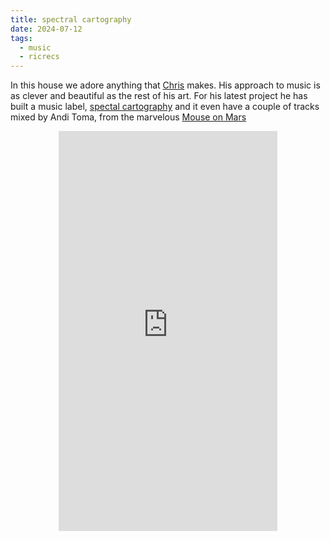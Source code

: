 ```yaml
---
title: spectral cartography
date: 2024-07-12
tags:
  - music
  - ricrecs
---
```


In this house we adore anything that [Chris](https://www.instagram.com/uglystupidhonest/) makes. His approach to music is as clever and beautiful as the rest of his art. For his latest project he has built a music label, [spectal cartography](https://spectralcartography.bandcamp.com/album/15-40-relay-race?from=search&logged_in_menubar=true&search_item_id=1132279508&search_item_type=b&search_match_part=%3F&search_page_id=3726377253&search_page_no=0&search_rank=1) and it even have a couple of tracks mixed by Andi Toma, from the marvelous [Mouse on Mars](https://mouseonmars.bandcamp.com/?from=search&search_item_id=2381589351&search_item_type=b&search_match_part=%3F&search_page_id=3726385384&search_page_no=0&search_rank=1&logged_in_menubar=true)

<div style="display: flex; justify-content: center;">
<iframe style="border: 0; width: 350px; height: 640px;" src="https://bandcamp.com/EmbeddedPlayer/album=2038730673/size=large/bgcol=ffffff/linkcol=0687f5/tracklist=true/transparent=true/" seamless><a href="https://spectralcartography.bandcamp.com/album/15-40-relay-race">15|40 - Relay Race by C/H</a></iframe>
</div>
